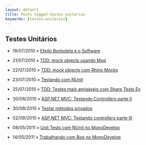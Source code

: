 ```yaml
---
layout: default
title: Posts tagged testes-unitarios
keywords: [testes-unitarios]
---
```

<h2 class="category">Testes Unitários</h2>
<ul class="posts">
<li>
<p>
<span class="date">19/07/2010</span> &raquo; 
<a href="/blog/efeito-borboleta-e-o-software">Efeito Borboleta e o Software</a>
</p>
</li> 
<li>
<p>
<span class="date">21/07/2010</span> &raquo; 
<a href="/blog/tdd-mock-objects-usando-moq">TDD: mock objects usando Moq</a>
</p>
</li> 
<li>
<p>
<span class="date">22/07/2010</span> &raquo; 
<a href="/blog/tdd-mock-objects-com-rhino-mocks">TDD: mock objects com Rhino Mocks</a>
</p>
</li> 
<li>
<p>
<span class="date">23/07/2010</span> &raquo; 
<a href="/blog/testando-com-nunit">Testando com NUnit</a>
</p>
</li> 
<li>
<p>
<span class="date">25/07/2010</span> &raquo; 
<a href="/blog/tdd-testes-mais-amigaveis-com-sharp-tests-ex">TDD: Testes mais amigáveis com Sharp Tests Ex</a>
</p>
</li> 
<li>
<p>
<span class="date">30/08/2010</span> &raquo; 
<a href="/blog/asp-net-mvc-testando-controllers-parte-ii">ASP.NET MVC: Testando Controllers parte II</a>
</p>
</li> 
<li>
<p>
<span class="date">30/08/2010</span> &raquo; 
<a href="/blog/testar-metodos-privados">Testar métodos privados</a>
</p>
</li> 
<li>
<p>
<span class="date">02/09/2010</span> &raquo; 
<a href="/blog/asp-net-mvc-testando-controllers-parte-iii">ASP.NET MVC: Testando controllers parte III</a>
</p>
</li> 
<li>
<p>
<span class="date">08/05/2011</span> &raquo; 
<a href="/blog/unit-tests-com-nunit-no-monodevelop">Unit Tests com NUnit no MonoDevelop</a>
</p>
</li> 
<li>
<p>
<span class="date">14/05/2011</span> &raquo; 
<a href="/blog/trabalhando-com-boo-no-monodevelop">Trabalhando com Boo no MonoDevelop</a>
</p>
</li> 
</ul>
